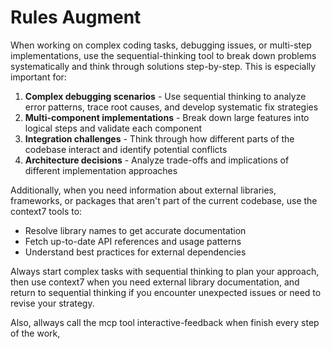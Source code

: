 # Rules Augment

When working on complex coding tasks, debugging issues, or multi-step implementations, use the sequential-thinking tool to break down problems systematically and think through solutions step-by-step. This is especially important for:

1. **Complex debugging scenarios** - Use sequential thinking to analyze error patterns, trace root causes, and develop systematic fix strategies
2. **Multi-component implementations** - Break down large features into logical steps and validate each component
3. **Integration challenges** - Think through how different parts of the codebase interact and identify potential conflicts
4. **Architecture decisions** - Analyze trade-offs and implications of different implementation approaches

Additionally, when you need information about external libraries, frameworks, or packages that aren't part of the current codebase, use the context7 tools to:

- Resolve library names to get accurate documentation
- Fetch up-to-date API references and usage patterns
- Understand best practices for external dependencies

Always start complex tasks with sequential thinking to plan your approach, then use context7 when you need external library documentation, and return to sequential thinking if you encounter unexpected issues or need to revise your strategy.

Also, allways call the mcp tool interactive-feedback when finish every step of the work,

